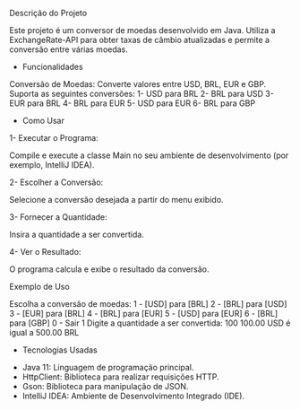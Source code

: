Descrição do Projeto

Este projeto é um conversor de moedas desenvolvido em Java. Utiliza a ExchangeRate-API para obter taxas de câmbio atualizadas e permite a conversão entre várias moedas.

* Funcionalidades

Conversão de Moedas:
Converte valores entre USD, BRL, EUR e GBP.
Suporta as seguintes conversões:
1- USD para BRL
2- BRL para USD
3- EUR para BRL
4- BRL para EUR
5- USD para EUR
6- BRL para GBP

* Como Usar

1- Executar o Programa:

Compile e execute a classe Main no seu ambiente de desenvolvimento (por exemplo, IntelliJ IDEA).

2- Escolher a Conversão:

Selecione a conversão desejada a partir do menu exibido.

3- Fornecer a Quantidade:

Insira a quantidade a ser convertida.

4- Ver o Resultado:

O programa calcula e exibe o resultado da conversão.

Exemplo de Uso

Escolha a conversão de moedas:
1 - [USD] para [BRL]
2 - [BRL] para [USD]
3 - [EUR] para [BRL]
4 - [BRL] para [EUR]
5 - [USD] para [EUR]
6 - [BRL] para [GBP]
0 - Sair
1
Digite a quantidade a ser convertida:
100
100.00 USD é igual a 500.00 BRL

* Tecnologias Usadas

- Java 11: Linguagem de programação principal.
- HttpClient: Biblioteca para realizar requisições HTTP.
- Gson: Biblioteca para manipulação de JSON.
- IntelliJ IDEA: Ambiente de Desenvolvimento Integrado (IDE).


  
